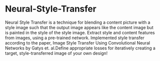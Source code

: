 # Neural-Style-Transfer
Neural Style Transfer is a technique for blending a content picture with a style image such that the output image appears like the content image but is painted in the style of the style image. Extract style and content features from images, using a pre-trained network. Implemented style transfer according to the paper, Image Style Transfer Using Convolutional Neural Networks by Gatys et. al.Define appropriate losses for iteratively creating a target, style-transferred image of your own design!

